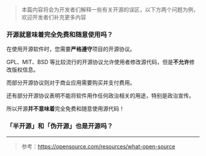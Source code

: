 > 本篇内容将会为开发者们解释一些有关开源的误区，以下方两个问题为例，欢迎开发者们补充更多内容

### 开源就意味着完全免费和随意使用吗？


在使用开源软件时，您需要**严格遵守**项目的开源协议。

GPL、MIT、BSD 等比较流行的开源协议允许使用者修改源代码，但是**不允许**修改版权信息。

而部分开源协议则对于商业应用需要购买并支付费用。

还有部分开源协议表明不能将软件用作任何政治相关的用途，特别是政治宣传。

所以开源**并不意味着**完全免费和随意使用源代码！

### 「半开源」和「伪开源」也是开源吗？


***
> 参考：https://opensource.com/resources/what-open-source
